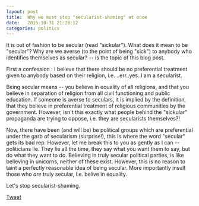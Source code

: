 ```yaml
---
layout: post
title:  Why we must stop "secularist-shaming" at once
date:   2015-10-31 21:28:12
categories: politics
---
```


It is out of fashion to be secular (read "sickular"). What does it mean to be "secular"? Why are we averse (to the point of being "sick") to anybody who identifies themselves as secular? -- is the topic of this blog post. 


First a confession : I believe that there should be no preferential treatment given to anybody based on their religion, i.e. ..err..yes..I am a secularist.


Being secular means -- you believe in equality of all religions, and that you believe in separation of religion from all civil functioning and public education. If someone is averse to seculars, it is implied by the definition, that they believe in preferential treatment of religious communities by the government. However, isn't this exactly what people behind the "sickular" propaganda are trying to oppose, i.e. they are secularists themselves?! 


Now, there have been (and will be) be political groups which are preferential under the garb of secularism (surprise!), this is where the word "secular" gets its bad rep. However, let me break this to you as gently as I can -- politicians lie. They lie all the time, they say what you want them to say, but do what they want to do. Believing in truly secular political parties, is like believing in unicorns, neither of these exist. However, this is no reason to taint a perfectly reasonable idea of being secular. More importantly insult those who *are* truly secular, i.e. belive in equality.

Let's stop secularist-shaming.

 











<a href="https://twitter.com/share" class="twitter-share-button" data-size="large" data-count="none" data-via="siri_r" data-hashtags="CandidlyBlunt" >Tweet</a> <script>!function(d,s,id){var js,fjs=d.getElementsByTagName(s)[0],p=/^http:/.test(d.location)?'http':'https';if(!d.getElementById(id)){js=d.createElement(s);js.id=id;js.src=p+'://platform.twitter.com/widgets.js';fjs.parentNode.insertBefore(js,fjs);}}(document, 'script', 'twitter-wjs');</script>


